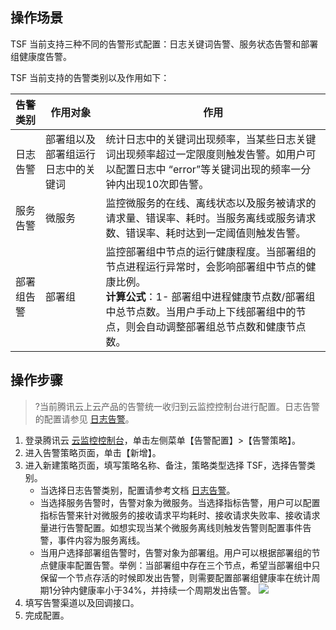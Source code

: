 ## 操作场景
TSF 当前支持三种不同的告警形式配置：日志关键词告警、服务状态告警和部署组健康度告警。

TSF 当前支持的告警类别以及作用如下：

| 告警类别   | 作用对象                           | 作用                                                         |
| ---------- | ---------------------------------- | ------------------------------------------------------------ |
| 日志告警   | 部署组以及部署组运行日志中的关键词 | 统计日志中的关键词出现频率，当某些日志关键词出现频率超过一定限度则触发告警。如用户可以配置日志中 “error”等关键词出现的频率一分钟内出现10次即告警。 |
| 服务告警   | 微服务                             | 监控微服务的在线、离线状态以及服务被请求的请求量、错误率、耗时。当服务离线或服务请求数、错误率、耗时达到一定阈值则触发告警。 |
| 部署组告警 | 部署组                             | 监控部署组中节点的运行健康程度。当部署组的节点进程运行异常时，会影响部署组中节点的健康比例。<br>**计算公式**：1- 部署组中进程健康节点数/部署组中总节点数。当用户手动上下线部署组中的节点，则会自动调整部署组总节点数和健康节点数。 |



## 操作步骤

>?当前腾讯云上云产品的告警统一收归到云监控控制台进行配置。日志告警的配置请参见 [日志告警](https://cloud.tencent.com/document/product/649/18195)。

1. 登录腾讯云 [云监控控制台](https://console.cloud.tencent.com/monitor)，单击左侧菜单【告警配置】>【告警策略】。
2. 进入告警策略页面，单击【新增】。
3. 进入新建策略页面，填写策略名称、备注，策略类型选择 TSF，选择告警类别。
   - 当选择日志告警类别，配置请参考文档  [日志告警](https://cloud.tencent.com/document/product/649/18195)。
   - 当选择服务告警时，告警对象为微服务。当选择指标告警，用户可以配置指标告警来针对微服务的接收请求平均耗时、接收请求失败率、接收请求量进行告警配置。如想实现当某个微服务离线则触发告警则配置事件告警，事件内容为服务离线。
   - 当用户选择部署组告警时，告警对象为部署组。用户可以根据部署组的节点健康率配置告警。举例：当部署组中存在三个节点，希望当部署组中只保留一个节点存活的时候即发出告警，则需要配置部署组健康率在统计周期1分钟内健康率小于34%，并持续一个周期发出告警。
   ![](https://main.qcloudimg.com/raw/de04ea907e624dbd3e86f896050fac62.png)
4. 填写告警渠道以及回调接口。
5. 完成配置。


